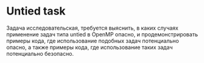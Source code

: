 # Untied task
Задача исследовательская, требуется выяснить, в каких случаях применение задач типа untied в OpenMP опасно, и продемонстрировать примеры кода, где использование подобных задач потенциально опасно, а также примеры кода, где использование таких задач потенциально безопасно.